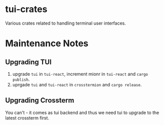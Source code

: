 # tui-crates

Various crates related to handling terminal user interfaces.

# Maintenance Notes

## Upgrading TUI

1. upgrade `tui` in `tui-react`, increment mionr in `tui-react`  and `cargo publish`.
1. uprgade `tui` and `tui-react` in `crosstermion` and `cargo release`.


## Upgrading Crossterm

You can't - it comes as tui backend and thus we need tui to upgrade to the latest crossterm first.
